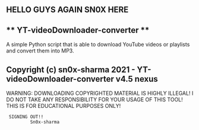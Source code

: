 ## HELLO GUYS AGAIN SN0X HERE 

## ** YT-videoDownloader-converter **
A simple Python script that is able to download YouTube videos or playlists and convert them into MP3.

## Copyright (c) sn0x-sharma 2021 - YT-videoDownloader-converter v4.5 nexus

WARNING: DOWNLOADING COPYRIGHTED MATERIAL IS HIGHLY ILLEGAL!
I DO NOT TAKE ANY RESPONSIBILITY FOR YOUR USAGE OF THIS TOOL!
THIS IS FOR EDUCATIONAL PURPOSES ONLY!
   
     SIGNING OUT!!
             Sn0x-sharma
